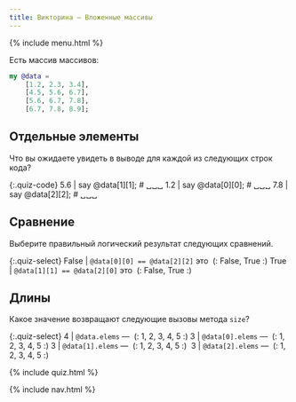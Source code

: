 ```yaml
---
title: Викторина — Вложенные массивы
---
```


{% include menu.html %}

Есть массив массивов:

```raku
my @data =
    [1.2, 2.3, 3.4],
    [4.5, 5.6, 6.7],
    [5.6, 6.7, 7.8],
    [6.7, 7.8, 8.9];
```

## Отдельные элементы

Что вы ожидаете увидеть в выводе для каждой из следующих строк кода?

{:.quiz-code}
5.6 | say @data[1][1]; # ␣␣␣
1.2 | say @data[0][0]; # ␣␣␣
7.8 | say @data[2][2]; # ␣␣␣

## Сравнение

Выберите правильный логический результат следующих сравнений.

{:.quiz-select}
False | `@data[0][0] == @data[2][2]` это&nbsp; (: False, True :)
True | `@data[1][1] == @data[2][0]` это&nbsp; (: False, True :)

## Длины

Какое значение возвращают следующие вызовы метода `size`?

{:.quiz-select}
4 | `@data.elems` —&nbsp; (: 1, 2, 3, 4, 5 :)
3 | `@data[0].elems` —&nbsp; (: 1, 2, 3, 4, 5 :)
3 | `@data[1].elems` —&nbsp; (: 1, 2, 3, 4, 5 :) 
3 | `@data[2].elems` —&nbsp; (: 1, 2, 3, 4, 5 :)

{% include quiz.html %}

{% include nav.html %}